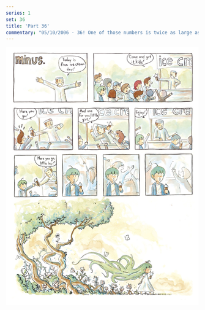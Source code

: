 ```yaml
---
series: 1
set: 36
title: 'Part 36'
commentary: "05/10/2006 - 36! One of those numbers is twice as large as the other and that makes this week special somehow. So I'm going to be able to sell some prints of the comics......soon. Probably I will start taking pre-orders next week and ship them off before the end of the month. I only have good scans of a few of the comics(strips #4-6 and strips #10-15) so I'll only be able to offer those and perhaps a few illustrations from the main page in the beginning but I'll try to get clean scans of the rest at some point."
---
```


![](../../../../assets/minus/part-36/minus36.jpg)